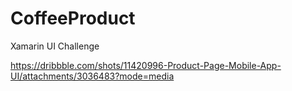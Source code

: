 # CoffeeProduct
Xamarin UI Challenge

https://dribbble.com/shots/11420996-Product-Page-Mobile-App-UI/attachments/3036483?mode=media
